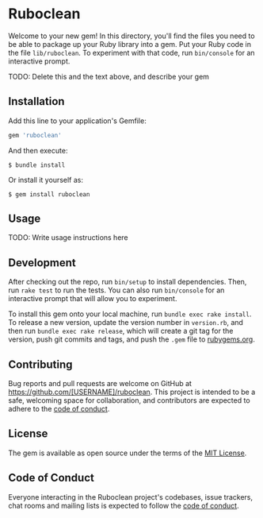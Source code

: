 # Ruboclean

Welcome to your new gem! In this directory, you'll find the files you need to be able to package up your Ruby library into a gem. Put your Ruby code in the file `lib/ruboclean`. To experiment with that code, run `bin/console` for an interactive prompt.

TODO: Delete this and the text above, and describe your gem

## Installation

Add this line to your application's Gemfile:

```ruby
gem 'ruboclean'
```

And then execute:

    $ bundle install

Or install it yourself as:

    $ gem install ruboclean

## Usage

TODO: Write usage instructions here

## Development

After checking out the repo, run `bin/setup` to install dependencies. Then, run `rake test` to run the tests. You can also run `bin/console` for an interactive prompt that will allow you to experiment.

To install this gem onto your local machine, run `bundle exec rake install`. To release a new version, update the version number in `version.rb`, and then run `bundle exec rake release`, which will create a git tag for the version, push git commits and tags, and push the `.gem` file to [rubygems.org](https://rubygems.org).

## Contributing

Bug reports and pull requests are welcome on GitHub at https://github.com/[USERNAME]/ruboclean. This project is intended to be a safe, welcoming space for collaboration, and contributors are expected to adhere to the [code of conduct](https://github.com/[USERNAME]/ruboclean/blob/master/CODE_OF_CONDUCT.md).


## License

The gem is available as open source under the terms of the [MIT License](https://opensource.org/licenses/MIT).

## Code of Conduct

Everyone interacting in the Ruboclean project's codebases, issue trackers, chat rooms and mailing lists is expected to follow the [code of conduct](https://github.com/[USERNAME]/ruboclean/blob/master/CODE_OF_CONDUCT.md).
